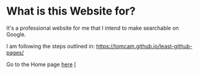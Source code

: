 # What is this Website for?

It's a professional website for me that I intend to make searchable on Google.

I am following the steps outlined in: https://tomcam.github.io/least-github-pages/ 

Go to the Home page [here](/Home.md) [
